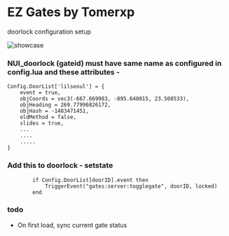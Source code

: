 # EZ Gates by Tomerxp
doorlock configuration setup

![showcase](https://github.com/Tomerxp/FiveM-gates/blob/main/showcase.gif?raw=true)

### NUI_doorlock (gateid) must have same name as configured in config.lua and these attributes -
```
Config.DoorList['lilseoul'] = {
	event = true,
    objCoords = vec3(-667.669983, -895.640015, 23.508533),
    objHeading = 269.77996826172,
    objHash = -1483471451,
    oldMethod = false,
    slides = true,
    ...
    ....
    .....
}
```

### Add this to doorlock - setstate

```
        if Config.DoorList[doorID].event then
            TriggerEvent("gates:server:togglegate", doorID, locked)
        end
```

### todo
- On first load, sync current gate status